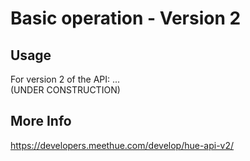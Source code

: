 # Basic operation - Version 2
## Usage
For version 2 of the API:
...  
(UNDER CONSTRUCTION)
## More Info
https://developers.meethue.com/develop/hue-api-v2/
